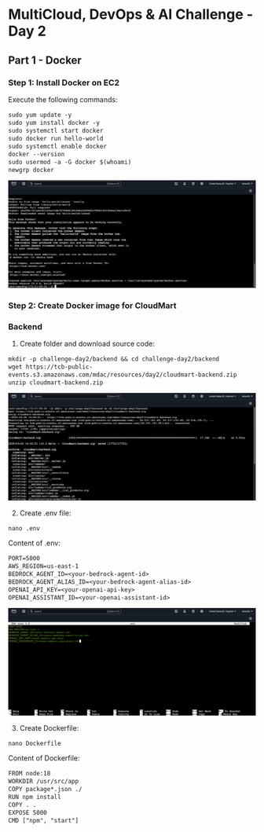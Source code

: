 # MultiCloud, DevOps & AI Challenge - Day 2

## Part 1 - Docker

### Step 1: Install Docker on EC2

Execute the following commands:

```hcl
sudo yum update -y
sudo yum install docker -y
sudo systemctl start docker
sudo docker run hello-world
sudo systemctl enable docker
docker --version
sudo usermod -a -G docker $(whoami)
newgrp docker
```

![Install Docker](images/install-docker.png)

### Step 2: Create Docker image for CloudMart

### Backend

1. Create folder and download source code:

```hcl
mkdir -p challenge-day2/backend && cd challenge-day2/backend
wget https://tcb-public-events.s3.amazonaws.com/mdac/resources/day2/cloudmart-backend.zip
unzip cloudmart-backend.zip
```

![Mkdir](images/mkdir-backend.png)

2. Create .env file:

```hcl
nano .env
```

Content of .env:

```hcl
PORT=5000
AWS_REGION=us-east-1
BEDROCK_AGENT_ID=<your-bedrock-agent-id>
BEDROCK_AGENT_ALIAS_ID=<your-bedrock-agent-alias-id>
OPENAI_API_KEY=<your-openai-api-key>
OPENAI_ASSISTANT_ID=<your-openai-assistant-id>
```

![env](images/env-backend.png)

3. Create Dockerfile:

```hcl
nano Dockerfile
```

Content of Dockerfile:

```hcl
FROM node:18
WORKDIR /usr/src/app
COPY package*.json ./
RUN npm install
COPY . .
EXPOSE 5000
CMD ["npm", "start"]
```
